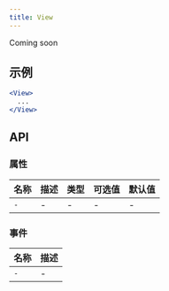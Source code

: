 ```yaml
---
title: View
---
```

Coming soon

## 示例

```jsx
<View>
  ...
</View>
```

## API

### 属性
名称 | 描述 | 类型 | 可选值 | 默认值
--- | --- | --- | --- | ---
`-` | - | - | - | -

### 事件
名称 | 描述
--- | ---
`-` | -
